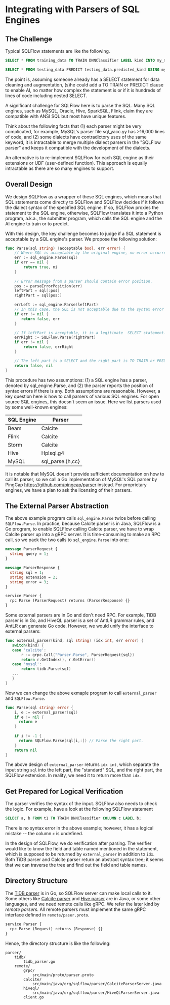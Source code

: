# Integrating with Parsers of SQL Engines

## The Challenge

Typical SQLFlow statements are like the following.

```sql
SELECT * FROM training_data TO TRAIN DNNClassifier LABEL kind INTO my_model;

SELECT * FROM testing_data PREDICT testing_data.predicted_kind USING my_model;
```

The point is, assuming someone already has a SELECT statement for data cleaning and augmentation, (s)he could add a TO TRAIN or PREDICT clause to enable AI, no matter how complex the statement is or if it is hundreds of lines of code including nested SELECT.

A significant challenge for SQLFlow here is to parse the SQL. Many SQL engines, such as MySQL, Oracle, Hive, SparkSQL, Flink, claim they are compatible with ANSI SQL but most have unique features.

Think about the following facts that (1) each parser might be very complicated, for example, MySQL's parser file sql_yacc.yy has >16,000 lines of code, and (2) some dialects have contradictory uses of the same keyword, it is intractable to merge multiple dialect parsers in the "SQLFlow parser" and keeps it compatible with the development of the dialects.

An alternative is to re-implement SQLFlow for each SQL engine as their extensions or UDF (user-defined function). This approach is equally intractable as there are so many engines to support.

## Overall Design

We design SQLFlow as a wrapper of these SQL engines, which means that SQL statements come directly to SQLFlow and SQLFlow decides if it follows the dialect syntax of the specified SQL engine. If so, SQLFlow proxies the statement to the SQL engine, otherwise, SQLFlow translates it into a Python program, a.k.a., the submitter program, which calls the SQL engine and the AI engine to train or to predict.

With this design, the key challenge becomes to judge if a SQL statement is acceptable by a SQL engine's parser. We propose the following solution: 

```go
func Parse(sql string) (acceptable bool, err error) {
    // Where SQL is acceptable by the original engine, no error occurred.
    err := sql_engine.Parse(sql)
    if err == nil {
        return true, ni
    }
    
    // Error message from a parser should contain error position.
    pos := parseErrorPosition(err) 
    leftPart = sql[:pos]
    rightPart = sql[pos:]

    errLeft := sql_engine.Parse(leftPart)
    // In this case, the SQL is not acceptable due to the syntax error
    if err != nil {
       return false, err 
    }

    // If leftPart is acceptable, it is a legitimate  SELECT statement. We then try right part with SQLFlow parser. 
    errRight := SQLFlow.Parse(rightPart)
    if err != nil {
        return false, errRight 
    }

    // The left part is a SELECT and the right part is TO TRAIN or PREDICT.
    return false, nil 
}
```

This procedure has two assumptions: (1) a SQL engine has a parser, denoted by sql_engine.Parse, and (2) the parser reports the position of syntax errors if there is any.  Both assumptions are reasonable. However, a key question here is how to call parsers of various SQL engines. For open source SQL engines, this doesn't seem an issue. Here we list parsers used by some well-known engines:

| SQL Engine | Parser  |
|------------|---------|
| Beam       | Calcite |
| Flink      | Calcite |
| Storm      | Calcite |
| Hive       | Hplsql.g4 |
| MySQL      | sql_parse.{h,cc} |

It is notable that MySQL doesn't provide sufficient documentation on how to call its parser, so we call a Go implementation of MySQL's SQL parser by PingCap https://github.com/pingcap/parser instead. For proprietary engines, we have a plan to ask the licensing of their parsers.


## The External Parser Abstraction

The above example program calls `sql_engine.Parse` twice before calling `SQLFlow.Parse`.  In practice, because Calcite parser is in Java, SQLFlow is a Go program, to enable SQLFlow calling Calcite parser, we have to wrap Calcite parser up into a gRPC server.  It is time-consuming to make an RPC call, so we pack the two calls to `sql_engine.Parse` into one:

```protobuf
message ParserRequest {
  string query = 1;
}

message ParserResponse {
  string sql = 1;
  string extension = 2;
  string error = 3;
}

service Parser {
  rpc Parse (ParserRequest) returns (ParserResponse) {}
}
```

Some external parsers are in Go and don't need RPC.  For example, TiDB parser is in Go, and HiveQL parser is a set of AntLR grammar rules, and AntLR can generate Go code.  However, we would unify the interface to external parsers:

```go
func external_parser(kind, sql string) (idx int, err error) {
   switch(kind) {
   case 'calcite':
       r := grpc.Call("Parser.Parse", ParserRequest{sql})
       return r.GetIndex(), r.GetError()
   case 'mysql':
       return tidb.Parse(sql)
   ...
   }
}
```

Now we can change the above exmaple program to call `external_parser` and `SQLFlow.Parse`.

```go
func Parse(sql string) error {
    i, e := external_parser(sql)
    if e != nil {
      return e
    }
    
    if i != -1 {
      return SQLFlow.Parse(sql[i,:]) // Parse the right part.
    }
    return nil
}
```

The above design of `external_parser` returns `idx int`, which separate the input string `sql` into the left part, the "standard" SQL, and the right part, the SQLFlow extension.  In reality, we need it to return more than `idx`.


## Get Prepared for Logical Verification

The parser verifies the syntax of the input.  SQLFlow also needs to check the logic.  For example, have a look at the following SQLFlow statement

```sql
SELECT a, b FROM t1 TO TRAIN DNNClassifier COLUMN c LABEL b;
```

There is no syntax error in the above example; however, it has a logical mistake -- the column `c` is undefined.

In the design of SQLFlow, we do verification after parsing.  The verifier would like to know the field and table named mentioned in the statement, which is supposed to be returned by `external_parser` in addition to `idx`. Both TiDB parser and Calcite parser return an abstract syntax tree; it seems that we can traverse the tree and find out the field and table names.


## Directory Structure

The [TiDB parser](https://github.com/pingcap/parser) is in Go, so SQLFlow server can make local calls to it.  Some others like [Calcite parser](https://github.com/apache/calcite/tree/master/core/src/main/java/org/apache/calcite/sql/parser) and  [Hive parser](https://github.com/apache/hive/tree/master/ql/src/java/org/apache/hadoop/hive/ql/parse) are in Java, or some other languages, and we need remote calls like gRPC.  We refer the later kind by *remote parsers*.  All remote parsers must implement the same gRPC interface defined in `remote/paser.proto`.

```protobuf
service Parser {
  rpc Parse (Request) returns (Response) {}
}
```

Hence, the directory structure is like the following:

```
parser/
    tidb/
	    tidb_parser.go
	remote/
	    grpc/
		    src/main/proto/parser.proto
	    calcite/
		    src/main/java/org/sqlflow/parser/CalciteParserServer.java
		hiveql/
		    src/main/java/org/sqlflow/parser/HiveQLParserServer.java
	    client.go
```
